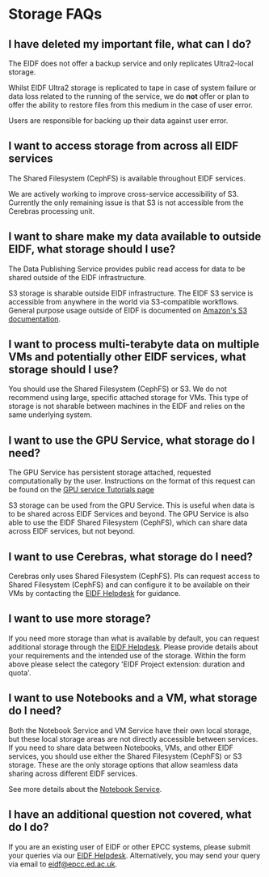 # Storage FAQs

## I have deleted my important file, what can I do?

The EIDF does not offer a backup service and only replicates Ultra2-local storage.

Whilst EIDF Ultra2 storage is replicated to tape in case of system failure or data loss related to the running of the service, we do **not** offer or plan to offer the ability to restore files from this medium in the case of user error.

Users are responsible for backing up their data against user error.

## I want to access storage from across all EIDF services

The Shared Filesystem (CephFS) is available throughout EIDF services.

We are actively working to improve cross-service accessibility of S3. Currently the only remaining issue is that S3 is not accessible from the Cerebras processing unit.

## I want to share make my data available to outside EIDF, what storage should I use?

The Data Publishing Service provides public read access for data to be shared outside of the EIDF infrastructure.

S3 storage is sharable outside EIDF infrastructure. The EIDF S3 service is accessible from anywhere in the world via S3-compatible workflows. General purpose usage outside of EIDF is documented on [Amazon's S3 documentation](https://docs.aws.amazon.com/AmazonS3/latest/userguide/Welcome.html).

## I want to process multi-terabyte data on multiple VMs and potentially other EIDF services, what storage should I use?

You should use the Shared Filesystem (CephFS) or S3. We do not recommend using large, specific attached storage for VMs. This type of storage is not sharable between machines in the EIDF and relies on the same underlying system.

## I want to use the GPU Service, what storage do I need?

The GPU Service has persistent storage attached, requested computationally by the user. Instructions on the format of this request can be found on the [GPU service Tutorials page](https://docs.eidf.ac.uk/services/gpuservice/training/L2_requesting_persistent_volumes/#:~:text=Please%20consider%20migrating%20your%20data%20onto%20CephFS,to%20use%20the%20new%20storage%20class%20afterwards.)

S3 storage can be used from the GPU Service. This is useful when data is to be shared across EIDF Services and beyond. The GPU Service is also able to use the EIDF Shared Filesystem (CephFS), which can share data across EIDF services, but not beyond.

## I want to use Cerebras, what storage do I need?

Cerebras only uses Shared Filesystem (CephFS). PIs can request access to Shared Filesystem (CephFS) and can configure it to be available on their VMs by contacting the [EIDF Helpdesk](https://portal.eidf.ac.uk/queries/submit) for guidance.

## I want to use more storage?

If you need more storage than what is available by default, you can request additional storage through the [EIDF Helpdesk](https://portal.eidf.ac.uk/queries/submit). Please provide details about your requirements and the intended use of the storage. Within the form above please select the category 'EIDF Project extension: duration and quota'.

## I want to use Notebooks and a VM, what storage do I need?

Both the Notebook Service and VM Service have their own local storage, but these local storage areas are not directly accessible between services. If you need to share data between Notebooks, VMs, and other EIDF services, you should use either the Shared Filesystem (CephFS) or S3 storage. These are the only storage options that allow seamless data sharing across different EIDF services.

See more details about the [Notebook Service](../services/jhub/index.md).

## I have an additional question not covered, what do I do?

If you are an existing user of EIDF or other EPCC systems, please submit your queries via our [EIDF Helpdesk](https://portal.eidf.ac.uk/queries/submit). Alternatively, you may send your query via email to [eidf@epcc.ed.ac.uk](mailto:eidf@epcc.ed.ac.uk).
